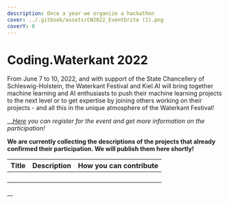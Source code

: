 ```yaml
---
description: Once a year we organize a hackathon
cover: ../.gitbook/assets/CW2022_Eventbrite (1).png
coverY: 0
---
```


# Coding.Waterkant 2022

From June 7 to 10, 2022, and with support of the State Chancellery of Schleswig-Holstein, the Waterkant Festival and Kiel.AI will bring together machine learning and AI enthusiasts to push their machine learning projects to the next level or to get expertise by joining others working on their projects - and all this in the unique atmosphere of the Waterkant Festival!

__[_Here_](https://coding.waterkant.sh) _you can register for the event and get more information on the participation!_



**We are currently collecting the descriptions of the projects that already confirmed their participation. We will publish them here shortly!**

| Title | Description | How you can contribute |
| ----- | ----------- | ---------------------- |
|       |             |                        |
|       |             |                        |
|       |             |                        |
|       |             |                        |

__


